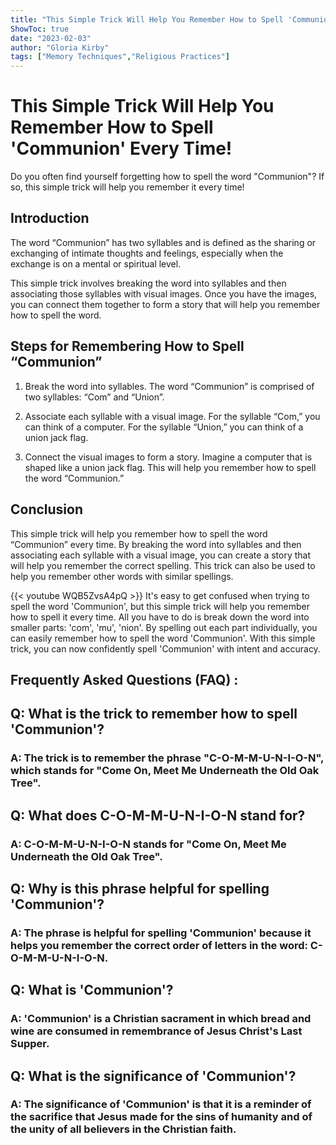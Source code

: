 ```yaml
---
title: "This Simple Trick Will Help You Remember How to Spell 'Communion' Every Time!"
ShowToc: true 
date: "2023-02-03"
author: "Gloria Kirby" 
tags: ["Memory Techniques","Religious Practices"]
---
```

# This Simple Trick Will Help You Remember How to Spell 'Communion' Every Time!

Do you often find yourself forgetting how to spell the word "Communion"? If so, this simple trick will help you remember it every time!

## Introduction

The word “Communion” has two syllables and is defined as the sharing or exchanging of intimate thoughts and feelings, especially when the exchange is on a mental or spiritual level. 

This simple trick involves breaking the word into syllables and then associating those syllables with visual images. Once you have the images, you can connect them together to form a story that will help you remember how to spell the word. 

## Steps for Remembering How to Spell “Communion”

1. Break the word into syllables. The word “Communion” is comprised of two syllables: “Com” and “Union”. 

2. Associate each syllable with a visual image. For the syllable “Com,” you can think of a computer. For the syllable “Union,” you can think of a union jack flag. 

3. Connect the visual images to form a story. Imagine a computer that is shaped like a union jack flag. This will help you remember how to spell the word “Communion.” 

## Conclusion

This simple trick will help you remember how to spell the word “Communion” every time. By breaking the word into syllables and then associating each syllable with a visual image, you can create a story that will help you remember the correct spelling. This trick can also be used to help you remember other words with similar spellings.

{{< youtube WQB5ZvsA4pQ >}} 
It's easy to get confused when trying to spell the word 'Communion', but this simple trick will help you remember how to spell it every time. All you have to do is break down the word into smaller parts: 'com', 'mu', 'nion'. By spelling out each part individually, you can easily remember how to spell the word 'Communion'. With this simple trick, you can now confidently spell 'Communion' with intent and accuracy.

## Frequently Asked Questions (FAQ) :
<h2>Q: What is the trick to remember how to spell 'Communion'?</h2>

<h3>A: The trick is to remember the phrase "C-O-M-M-U-N-I-O-N", which stands for "Come On, Meet Me Underneath the Old Oak Tree".</h3>

<h2>Q: What does C-O-M-M-U-N-I-O-N stand for?</h2>

<h3>A: C-O-M-M-U-N-I-O-N stands for "Come On, Meet Me Underneath the Old Oak Tree".</h3>

<h2>Q: Why is this phrase helpful for spelling 'Communion'?</h2>

<h3>A: The phrase is helpful for spelling 'Communion' because it helps you remember the correct order of letters in the word: C-O-M-M-U-N-I-O-N.</h3>

<h2>Q: What is 'Communion'?</h2>

<h3>A: 'Communion' is a Christian sacrament in which bread and wine are consumed in remembrance of Jesus Christ's Last Supper.</h3>

<h2>Q: What is the significance of 'Communion'?</h2>

<h3>A: The significance of 'Communion' is that it is a reminder of the sacrifice that Jesus made for the sins of humanity and of the unity of all believers in the Christian faith.</h3>





